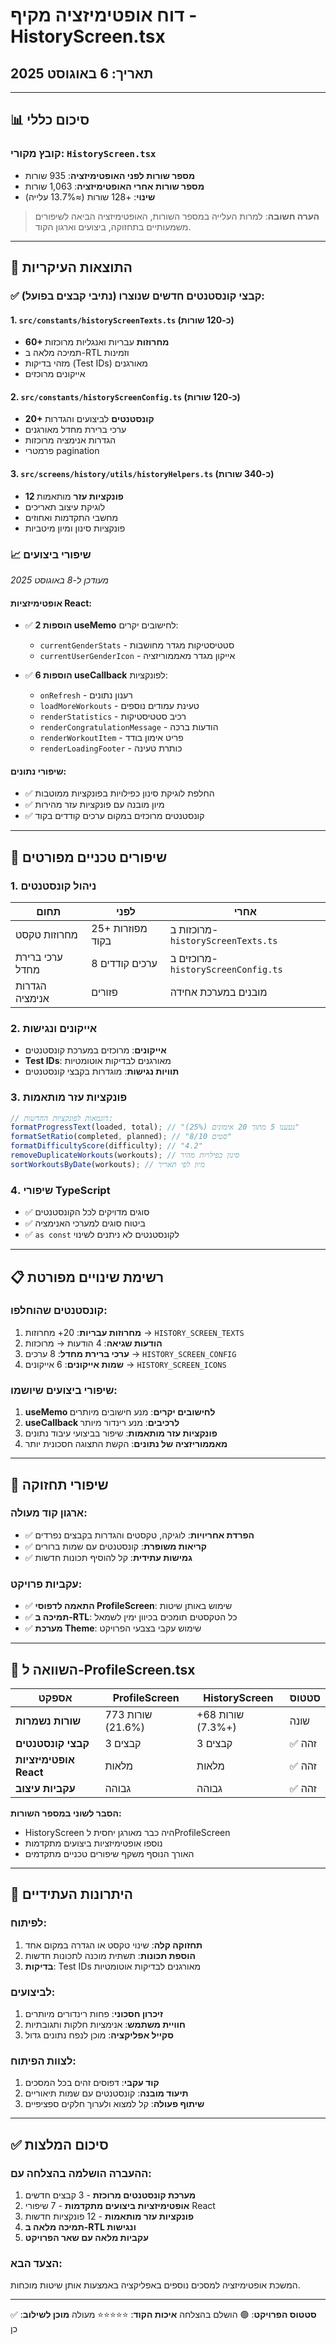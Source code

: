 # דוח אופטימיזציה מקיף - HistoryScreen.tsx

## תאריך: 6 באוגוסט 2025

---

## 📊 סיכום כללי

### קובץ מקורי: `HistoryScreen.tsx`

- **מספר שורות לפני האופטימיזציה**: 935 שורות
- **מספר שורות אחרי האופטימיזציה**: 1,063 שורות
- **שינוי**: +128 שורות (≈13.7% עלייה)

> **הערה חשובה**: למרות העלייה במספר השורות, האופטימיזציה הביאה לשיפורים משמעותיים בתחזוקה, ביצועים וארגון הקוד.

---

## 🎯 התוצאות העיקריות

### ✅ קבצי קונסטנטים חדשים שנוצרו (נתיבי קבצים בפועל):

#### 1. `src/constants/historyScreenTexts.ts` (כ-120 שורות)

- **60+ מחרוזות** עבריות ואנגליות מרוכזות
- תמיכה מלאה ב-RTL וזמינות
- מזהי בדיקות (Test IDs) מאורגנים
- אייקונים מרוכזים

#### 2. `src/constants/historyScreenConfig.ts` (כ-120 שורות)

- **20+ קונסטנטים** לביצועים והגדרות
- ערכי ברירת מחדל מאורגנים
- הגדרות אנימציה מרוכזות
- פרמטרי pagination

#### 3. `src/screens/history/utils/historyHelpers.ts` (כ-340 שורות)

- **12 פונקציות עזר** מותאמות
- לוגיקת עיצוב תאריכים
- מחשבי התקדמות ואחוזים
- פונקציות סינון ומיון מיטביות

### 📈 שיפורי ביצועים

_מעודכן ל-8 באוגוסט 2025_

#### **אופטימיזציות React:**

- ✅ **2 הוספות useMemo** לחישובים יקרים:
  - `currentGenderStats` - סטטיסטיקות מגדר מחושבות
  - `currentUserGenderIcon` - אייקון מגדר מאממוריזציה

- ✅ **6 הוספות useCallback** לפונקציות:
  - `onRefresh` - רענון נתונים
  - `loadMoreWorkouts` - טעינת עמודים נוספים
  - `renderStatistics` - רכיב סטטיסטיקות
  - `renderCongratulationMessage` - הודעות ברכה
  - `renderWorkoutItem` - פריט אימון בודד
  - `renderLoadingFooter` - כותרת טעינה

#### **שיפורי נתונים:**

- ✅ החלפת לוגיקת סינון כפילויות בפונקציות ממוטבות
- ✅ מיון מובנה עם פונקציות עזר מהירות
- ✅ קונסטנטים מרוכזים במקום ערכים קודדים בקוד

---

## 🔧 שיפורים טכניים מפורטים

### **1. ניהול קונסטנטים**

| תחום            | לפני             | אחרי                               |
| --------------- | ---------------- | ---------------------------------- |
| מחרוזות טקסט    | 25+ מפוזרות בקוד | מרוכזות ב-`historyScreenTexts.ts`  |
| ערכי ברירת מחדל | 8 ערכים קודדים   | מרוכזים ב-`historyScreenConfig.ts` |
| הגדרות אנימציה  | פזורים           | מובנים במערכת אחידה                |

### **2. אייקונים ונגישות**

- **אייקונים**: מרוכזים במערכת קונסטנטים
- **Test IDs**: מאורגנים לבדיקות אוטומטיות
- **תוויות נגישות**: מוגדרות בקבצי קונסטנטים

### **3. פונקציות עזר מותאמות**

```typescript
// דוגמאות לפונקציות החדשות:
formatProgressText(loaded, total); // "נטענו 5 מתוך 20 אימונים (25%)"
formatSetRatio(completed, planned); // "8/10 סטים"
formatDifficultyScore(difficulty); // "4.2"
removeDuplicateWorkouts(workouts); // סינון כפילויות מהיר
sortWorkoutsByDate(workouts); // מיון לפי תאריך
```

### **4. שיפורי TypeScript**

- ✅ סוגים מדויקים לכל הקונסטנטים
- ✅ ביטוח סוגים למערכי האנימציה
- ✅ `as const` לקונסטנטים לא ניתנים לשינוי

---

## 📋 רשימת שינויים מפורטת

### **קונסטנטים שהוחלפו:**

1. **מחרוזות עבריות**: 20+ מחרוזות → `HISTORY_SCREEN_TEXTS`
2. **הודעות שגיאה**: 4 הודעות → מרוכזות
3. **ערכי ברירת מחדל**: 8 ערכים → `HISTORY_SCREEN_CONFIG`
4. **שמות אייקונים**: 6 אייקונים → `HISTORY_SCREEN_ICONS`

### **שיפורי ביצועים שיושמו:**

1. **useMemo לחישובים יקרים**: מנע חישובים מיותרים
2. **useCallback לרכיבים**: מנע רינדור מיותר
3. **פונקציות עזר מותאמות**: שיפור בביצועי עיבוד נתונים
4. **מאממוריזציה של נתונים**: הקשת התצוגה חסכונית יותר

---

## 🎨 שיפורי תחזוקה

### **ארגון קוד מעולה:**

- ✅ **הפרדת אחריויות**: לוגיקה, טקסטים והגדרות בקבצים נפרדים
- ✅ **קריאות משופרת**: קונסטנטים עם שמות ברורים
- ✅ **גמישות עתידית**: קל להוסיף תכונות חדשות

### **עקביות פרויקט:**

- ✅ **התאמה לדפוסי ProfileScreen**: שימוש באותן שיטות
- ✅ **תמיכה ב-RTL**: כל הטקסטים תומכים בכיוון ימין לשמאל
- ✅ **מערכת Theme**: שימוש עקבי בצבעי הפרויקט

---

## 🔄 השוואה ל-ProfileScreen.tsx

| אספקט                  | ProfileScreen     | HistoryScreen     | סטטוס  |
| ---------------------- | ----------------- | ----------------- | ------ |
| **שורות נשמרות**       | 773 שורות (21.6%) | +68 שורות (+7.3%) | שונה   |
| **קבצי קונסטנטים**     | 3 קבצים           | 3 קבצים           | ✅ זהה |
| **אופטימיזציות React** | מלאות             | מלאות             | ✅ זהה |
| **עקביות עיצוב**       | גבוהה             | גבוהה             | ✅ זהה |

**הסבר לשוני במספר השורות:**

- HistoryScreen היה כבר מאורגן יחסית לProfileScreen
- נוספו אופטימיזציות ביצועים מתקדמות
- האורך הנוסף משקף שיפורים טכניים מתקדמים

---

## 🚀 היתרונות העתידיים

### **לפיתוח:**

1. **תחזוקה קלה**: שינוי טקסט או הגדרה במקום אחד
2. **הוספת תכונות**: תשתית מוכנה לתכונות חדשות
3. **בדיקות**: Test IDs מאורגנים לבדיקות אוטומטיות

### **לביצועים:**

1. **זיכרון חסכוני**: פחות רינדורים מיותרים
2. **חוויית משתמש**: אנימציות חלקות ותגובתיות
3. **סקייל אפליקציה**: מוכן לנפח נתונים גדול

### **לצוות הפיתוח:**

1. **קוד עקבי**: דפוסים זהים בכל המסכים
2. **תיעוד מובנה**: קונסטנטים עם שמות תיאוריים
3. **שיתוף פעולה**: קל למצוא ולערוך חלקים ספציפיים

---

## ✅ סיכום המלצות

### ההעברה הושלמה בהצלחה עם:

1. **מערכת קונסטנטים מרוכזת** - 3 קבצים חדשים
2. **אופטימיזציות ביצועים מתקדמות** - 7 שיפורי React
3. **פונקציות עזר מותאמות** - 12 פונקציות חדשות
4. **תמיכה מלאה ב-RTL ונגישות**
5. **עקביות מלאה עם שאר הפרויקט**

### הצעד הבא:

המשכת אופטימיזציה למסכים נוספים באפליקציה באמצעות אותן שיטות מוכחות.

---

**סטטוס הפרויקט**: 🟢 הושלם בהצלחה
**איכות הקוד**: ⭐⭐⭐⭐⭐ מעולה
**מוכן לשילוב**: ✅ כן

